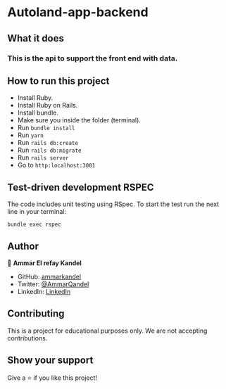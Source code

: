 # Autoland-app-backend

## What it does

### This is the api to support the front end with data.

## How to run this project

- Install Ruby.
- Install Ruby on Rails.
- Install bundle.
- Make sure you inside the folder (terminal).
- Run `bundle install`
- Run `yarn`
- Run `rails db:create`
- Run `rails db:migrate`
- Run `rails server`
- Go to `http:localhost:3001`

## Test-driven development RSPEC

The code includes unit testing using RSpec. To start the test run the next line in your terminal:

`bundle exec rspec`

## Author

👤 **Ammar El refay Kandel**

- GitHub: [ammarkandel](https://github.com/ammarkandel)
- Twitter: [@AmmarQandel](https://twitter.com/AmmarQandel)
- LinkedIn: [LinkedIn](https://www.linkedin.com/in/ammar-kandel-7b4100193/)

## Contributing

This is a project for educational purposes only. We are not accepting contributions.

## Show your support

Give a ⭐️ if you like this project!
